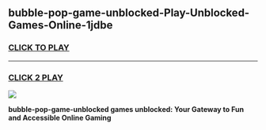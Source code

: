 
## bubble-pop-game-unblocked-Play-Unblocked-Games-Online-1jdbe
<h3>
<a href="https://premium76.site?title=bubble-pop-game-unblocked&ref=25A">CLICK TO PLAY</a></h3>
<hr>

<h3>
<a href="https://premium76.site?title=bubble-pop-game-unblocked&ref=25A">CLICK 2 PLAY</a>
  
</h3>

<a href="https://premium76.site?title=bubble-pop-game-unblocked&ref=25A"><img src="https://clearcache.store/games.png"></a>


**bubble-pop-game-unblocked games unblocked: Your Gateway to Fun and Accessible Online Gaming**
